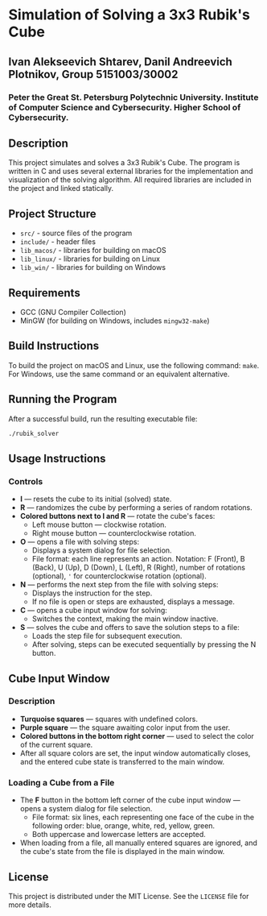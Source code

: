 # Simulation of Solving a 3x3 Rubik's Cube
## Ivan Alekseevich Shtarev, Danil Andreevich Plotnikov, Group 5151003/30002
### Peter the Great St. Petersburg Polytechnic University. Institute of Computer Science and Cybersecurity. Higher School of Cybersecurity.

## Description

This project simulates and solves a 3x3 Rubik's Cube. The program is written in C and uses several external libraries for the implementation and visualization of the solving algorithm. All required libraries are included in the project and linked statically.

## Project Structure

- `src/` - source files of the program
- `include/` - header files
- `lib_macos/` - libraries for building on macOS
- `lib_linux/` - libraries for building on Linux
- `lib_win/` - libraries for building on Windows

## Requirements

- GCC (GNU Compiler Collection)
- MinGW (for building on Windows, includes `mingw32-make`)

## Build Instructions

To build the project on macOS and Linux, use the following command: `make`. For Windows, use the same command or an equivalent alternative.

## Running the Program

After a successful build, run the resulting executable file:

```sh
./rubik_solver
```

## Usage Instructions

### Controls

- **I** — resets the cube to its initial (solved) state.
- **R** — randomizes the cube by performing a series of random rotations.
- **Colored buttons next to I and R** — rotate the cube's faces:
  - Left mouse button — clockwise rotation.
  - Right mouse button — counterclockwise rotation.
- **O** — opens a file with solving steps:
  - Displays a system dialog for file selection.
  - File format: each line represents an action. Notation: F (Front), B (Back), U (Up), D (Down), L (Left), R (Right), number of rotations (optional), `'` for counterclockwise rotation (optional).
- **N** — performs the next step from the file with solving steps:
  - Displays the instruction for the step.
  - If no file is open or steps are exhausted, displays a message.
- **C** — opens a cube input window for solving:
  - Switches the context, making the main window inactive.
- **S** — solves the cube and offers to save the solution steps to a file:
  - Loads the step file for subsequent execution.
  - After solving, steps can be executed sequentially by pressing the N button.

## Cube Input Window

### Description

- **Turquoise squares** — squares with undefined colors.
- **Purple square** — the square awaiting color input from the user.
- **Colored buttons in the bottom right corner** — used to select the color of the current square.
- After all square colors are set, the input window automatically closes, and the entered cube state is transferred to the main window.

### Loading a Cube from a File

- The **F** button in the bottom left corner of the cube input window — opens a system dialog for file selection.
  - File format: six lines, each representing one face of the cube in the following order: blue, orange, white, red, yellow, green.
  - Both uppercase and lowercase letters are accepted.
- When loading from a file, all manually entered squares are ignored, and the cube's state from the file is displayed in the main window.

## License

This project is distributed under the MIT License. See the `LICENSE` file for more details.